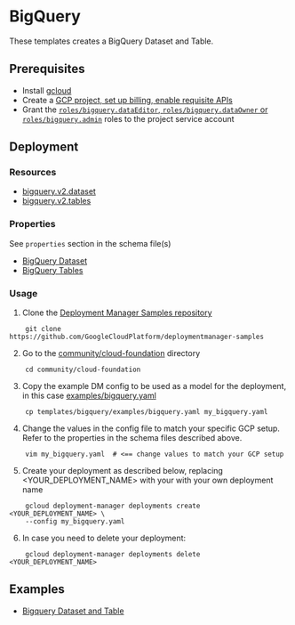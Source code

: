# BigQuery

These templates creates a BigQuery Dataset and Table.

## Prerequisites
- Install [gcloud](https://cloud.google.com/sdk)
- Create a [GCP project, set up billing, enable requisite APIs](../project/README.md)
- Grant the [`roles/bigquery.dataEditor`, `roles/bigquery.dataOwner` or `roles/bigquery.admin`](https://cloud.google.com/bigquery/docs/access-control) roles to the project service account

## Deployment

### Resources

- [bigquery.v2.dataset](https://cloud.google.com/bigquery/docs/reference/rest/v2/datasets)
- [bigquery.v2.tables](https://cloud.google.com/bigquery/docs/reference/rest/v2/tables)


### Properties

See `properties` section in the schema file(s)

- [BigQuery Dataset](bigquery_dataset.py.schema)
- [BigQuery Tables](bigquery_table.py.schema)


### Usage

1. Clone the [Deployment Manager Samples repository](https://github.com/GoogleCloudPlatform/deploymentmanager-samples)

```shell
    git clone https://github.com/GoogleCloudPlatform/deploymentmanager-samples
```

2. Go to the [community/cloud-foundation](../../) directory

```shell
    cd community/cloud-foundation
```

3. Copy the example DM config to be used as a model for the deployment, in this case [examples/bigquery.yaml](examples/bigquery.yaml)

```shell
    cp templates/bigquery/examples/bigquery.yaml my_bigquery.yaml
```

4. Change the values in the config file to match your specific GCP setup.
   Refer to the properties in the schema files described above.

```shell
    vim my_bigquery.yaml  # <== change values to match your GCP setup
```

5. Create your deployment as described below, replacing <YOUR_DEPLOYMENT_NAME>
   with your with your own deployment name

```shell
    gcloud deployment-manager deployments create <YOUR_DEPLOYMENT_NAME> \
    --config my_bigquery.yaml
```

6. In case you need to delete your deployment:

```shell
    gcloud deployment-manager deployments delete <YOUR_DEPLOYMENT_NAME>
```


## Examples

- [Bigquery Dataset and Table](examples/bigquery.yaml)
